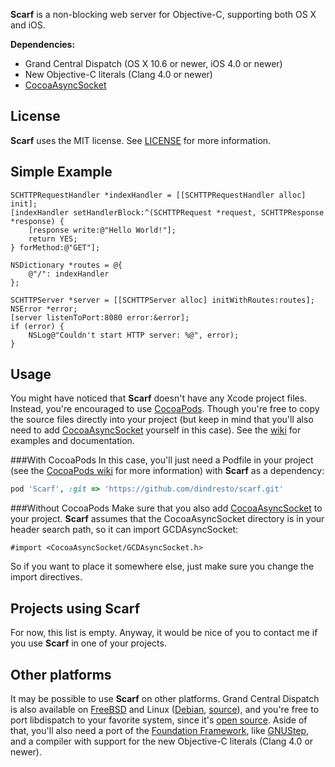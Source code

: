 **Scarf** is a non-blocking web server for Objective-C, supporting both OS X and iOS.

**Dependencies:**

- Grand Central Dispatch (OS X 10.6 or newer, iOS 4.0 or newer)
- New Objective-C literals (Clang 4.0 or newer)
- [CocoaAsyncSocket](https://github.com/robbiehanson/CocoaAsyncSocket)

License
-------
**Scarf** uses the MIT license. See [LICENSE](https://raw.github.com/dindresto/scarf/master/LICENSE) for more information.

Simple Example
--------------
```objc
SCHTTPRequestHandler *indexHandler = [[SCHTTPRequestHandler alloc] init];
[indexHandler setHandlerBlock:^(SCHTTPRequest *request, SCHTTPResponse *response) {
    [response write:@"Hello World!"];
    return YES;
} forMethod:@"GET"];

NSDictionary *routes = @{
    @"/": indexHandler
};

SCHTTPServer *server = [[SCHTTPServer alloc] initWithRoutes:routes];
NSError *error;
[server listenToPort:8080 error:&error];
if (error) {
    NSLog@"Couldn't start HTTP server: %@", error);
}
```

Usage
-----
You might have noticed that **Scarf** doesn't have any Xcode project files. Instead, you're encouraged to use [CocoaPods](https://github.com/CocoaPods/CocoaPods). Though you're free to copy the source files directly into your project (but keep in mind that you'll also need to add [CocoaAsyncSocket](https://github.com/robbiehanson/CocoaAsyncSocket) yourself in this case).
See the [wiki](https://github.com/dindresto/scarf/wiki) for examples and documentation.

###With CocoaPods
In this case, you'll just need a Podfile in your project (see the [CocoaPods wiki](https://github.com/CocoaPods/CocoaPods/wiki) for more information) with **Scarf** as a dependency:

```ruby
pod 'Scarf', :git => 'https://github.com/dindresto/scarf.git'
```

###Without CocoaPods
Make sure that you also add [CocoaAsyncSocket](https://github.com/robbiehanson/CocoaAsyncSocket) to your project. **Scarf** assumes that the CocoaAsyncSocket directory is in your header search path, so it can import GCDAsyncSocket:

```objc
#import <CocoaAsyncSocket/GCDAsyncSocket.h>
```

So if you want to place it somewhere else, just make sure you change the import directives.

Projects using Scarf
--------------------
For now, this list is empty. Anyway, it would be nice of you to contact me if you use **Scarf** in one of your projects.

Other platforms
--------------------------
It may be possible to use **Scarf** on other platforms. Grand Central Dispatch is also available on [FreeBSD](http://wiki.freebsd.org/GCD "Grand Central Dispatch (GCD) on FreeBSD") and Linux ([Debian](http://packages.debian.org/sid/libdispatch0 "user space implementation of the Grand Central Dispatch API"), [source](http://libdispatch.macosforge.org/)), and you're free to port libdispatch to your favorite system, since it's [open source](http://libdispatch.macosforge.org/).
Aside of that, you'll also need a port of the [Foundation Framework](http://developer.apple.com/library/mac/#documentation/cocoa/reference/foundation/ObjC_classic/_index.html "Foundation Framework Reference"), like [GNUStep](http://www.gnustep.org/), and a compiler with support for the new Objective-C literals (Clang 4.0 or newer).